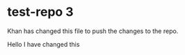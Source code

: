 # test-repo 3
Khan has changed this file to push the changes to the repo.

Hello I have changed this
